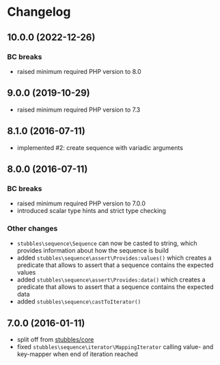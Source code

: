 # Changelog

## 10.0.0 (2022-12-26)

### BC breaks

* raised minimum required PHP version to 8.0

## 9.0.0 (2019-10-29)

* raised minimum required PHP version to 7.3

## 8.1.0 (2016-07-11)

* implemented #2: create sequence with variadic arguments

## 8.0.0 (2016-07-11)

### BC breaks

* raised minimum required PHP version to 7.0.0
* introduced scalar type hints and strict type checking

### Other changes

* `stubbles\sequence\Sequence` can now be casted to string, which provides information about how the sequence is build
* added `stubbles\sequence\assert\Provides:values()` which creates a predicate that allows to assert that a sequence contains the expected values
* added `stubbles\sequence\assert\Provides:data()` which creates a predicate that allows to assert that a sequence contains the expected data
* added `stubbles\sequence\castToIterator()`

## 7.0.0 (2016-01-11)

* split off from [stubbles/core](https://github.com/stubbles/stubbles-core)
* fixed `stubbles\sequence\iterator\MappingIterator` calling value- and key-mapper when end of iteration reached
